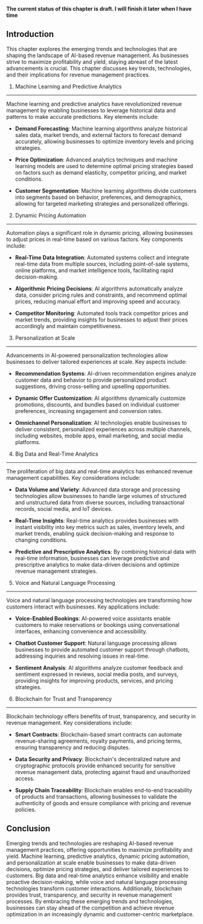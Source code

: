 **The current status of this chapter is draft. I will finish it later when I have time**

Introduction
------------

This chapter explores the emerging trends and technologies that are shaping the landscape of AI-based revenue management. As businesses strive to maximize profitability and yield, staying abreast of the latest advancements is crucial. This chapter discusses key trends, technologies, and their implications for revenue management practices.

1. Machine Learning and Predictive Analytics
--------------------------------------------

Machine learning and predictive analytics have revolutionized revenue management by enabling businesses to leverage historical data and patterns to make accurate predictions. Key elements include:

* **Demand Forecasting**: Machine learning algorithms analyze historical sales data, market trends, and external factors to forecast demand accurately, allowing businesses to optimize inventory levels and pricing strategies.

* **Price Optimization**: Advanced analytics techniques and machine learning models are used to determine optimal pricing strategies based on factors such as demand elasticity, competitor pricing, and market conditions.

* **Customer Segmentation**: Machine learning algorithms divide customers into segments based on behavior, preferences, and demographics, allowing for targeted marketing strategies and personalized offerings.

2. Dynamic Pricing Automation
-----------------------------

Automation plays a significant role in dynamic pricing, allowing businesses to adjust prices in real-time based on various factors. Key components include:

* **Real-Time Data Integration**: Automated systems collect and integrate real-time data from multiple sources, including point-of-sale systems, online platforms, and market intelligence tools, facilitating rapid decision-making.

* **Algorithmic Pricing Decisions**: AI algorithms automatically analyze data, consider pricing rules and constraints, and recommend optimal prices, reducing manual effort and improving speed and accuracy.

* **Competitor Monitoring**: Automated tools track competitor prices and market trends, providing insights for businesses to adjust their prices accordingly and maintain competitiveness.

3. Personalization at Scale
---------------------------

Advancements in AI-powered personalization technologies allow businesses to deliver tailored experiences at scale. Key aspects include:

* **Recommendation Systems**: AI-driven recommendation engines analyze customer data and behavior to provide personalized product suggestions, driving cross-selling and upselling opportunities.

* **Dynamic Offer Customization**: AI algorithms dynamically customize promotions, discounts, and bundles based on individual customer preferences, increasing engagement and conversion rates.

* **Omnichannel Personalization**: AI technologies enable businesses to deliver consistent, personalized experiences across multiple channels, including websites, mobile apps, email marketing, and social media platforms.

4. Big Data and Real-Time Analytics
-----------------------------------

The proliferation of big data and real-time analytics has enhanced revenue management capabilities. Key considerations include:

* **Data Volume and Variety**: Advanced data storage and processing technologies allow businesses to handle large volumes of structured and unstructured data from diverse sources, including transactional records, social media, and IoT devices.

* **Real-Time Insights**: Real-time analytics provides businesses with instant visibility into key metrics such as sales, inventory levels, and market trends, enabling quick decision-making and response to changing conditions.

* **Predictive and Prescriptive Analytics**: By combining historical data with real-time information, businesses can leverage predictive and prescriptive analytics to make data-driven decisions and optimize revenue management strategies.

5. Voice and Natural Language Processing
----------------------------------------

Voice and natural language processing technologies are transforming how customers interact with businesses. Key applications include:

* **Voice-Enabled Bookings**: AI-powered voice assistants enable customers to make reservations or bookings using conversational interfaces, enhancing convenience and accessibility.

* **Chatbot Customer Support**: Natural language processing allows businesses to provide automated customer support through chatbots, addressing inquiries and resolving issues in real-time.

* **Sentiment Analysis**: AI algorithms analyze customer feedback and sentiment expressed in reviews, social media posts, and surveys, providing insights for improving products, services, and pricing strategies.

6. Blockchain for Trust and Transparency
----------------------------------------

Blockchain technology offers benefits of trust, transparency, and security in revenue management. Key considerations include:

* **Smart Contracts**: Blockchain-based smart contracts can automate revenue-sharing agreements, royalty payments, and pricing terms, ensuring transparency and reducing disputes.

* **Data Security and Privacy**: Blockchain's decentralized nature and cryptographic protocols provide enhanced security for sensitive revenue management data, protecting against fraud and unauthorized access.

* **Supply Chain Traceability**: Blockchain enables end-to-end traceability of products and transactions, allowing businesses to validate the authenticity of goods and ensure compliance with pricing and revenue policies.

Conclusion
----------

Emerging trends and technologies are reshaping AI-based revenue management practices, offering opportunities to maximize profitability and yield. Machine learning, predictive analytics, dynamic pricing automation, and personalization at scale enable businesses to make data-driven decisions, optimize pricing strategies, and deliver tailored experiences to customers. Big data and real-time analytics enhance visibility and enable proactive decision-making, while voice and natural language processing technologies transform customer interactions. Additionally, blockchain provides trust, transparency, and security in revenue management processes. By embracing these emerging trends and technologies, businesses can stay ahead of the competition and achieve revenue optimization in an increasingly dynamic and customer-centric marketplace.

